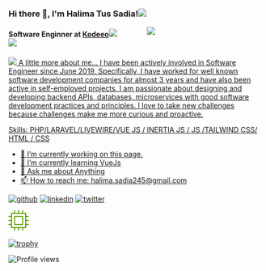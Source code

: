 ### Hi there 👋,  I'm Halima Tus Sadia!<img src="https://media.giphy.com/media/mGcNjsfWAjY5AEZNw6/giphy.gif" width="50"></h2> <img align='right' src="https://media.giphy.com/media/ieyl9zmCjO4b4t6qoY/giphy.gif" width="230">
#### Software Enginner at <a href="https://www.kodeeo.com/">Kodeeo<img src="https://media.giphy.com/media/fYSnHlufseco8Fh93Z/giphy.gif" width="30"></br><img src="https://media.giphy.com/media/WUlplcMpOCEmTGBtBW/giphy.gif" width="30">  </em></p>
<img src="https://media.giphy.com/media/VgCDAzcKvsR6OM0uWg/giphy.gif" width="50"> A little more about me... 
I have been actively involved in Software Engineer since June 2019. Specifically, I have worked for well known software development companies for almost 3 years and have also been active in self-employed projects. I am passionate about designing and developing backend APIs, databases, microservices with good software development practices and principles.
I love to take new challenges because challenges make me more curious and proactive.




Skills: PHP/LARAVEL/LIVEWIRE/VUE JS / INERTIA JS / JS /TAILWIND CSS/ HTML / CSS

- 🔭 I’m currently working on this page. 
- 🌱 I’m currently learning VueJs 
- 💬 Ask me about Anything 
- 📫 How to reach me: halima.sadia245@gmail.com 


[<img src='https://cdn.jsdelivr.net/npm/simple-icons@3.0.1/icons/github.svg' alt='github' height='40'>](https://github.com/https://github.com/halimatussadia)  [<img src='https://cdn.jsdelivr.net/npm/simple-icons@3.0.1/icons/linkedin.svg' alt='linkedin' height='40'>](https://www.linkedin.com/in/https://www.linkedin.com/in/halima-tus-sadia-05b822200//)  [<img src='https://cdn.jsdelivr.net/npm/simple-icons@3.0.1/icons/twitter.svg' alt='twitter' height='40'>](https://twitter.com/https://twitter.com/HalimaT82121087)  

<a href='https://docs.github.com/en/developers'><img src='https://raw.githubusercontent.com/acervenky/animated-github-badges/master/assets/devbadge.gif' width='40' height='40'></a> 

[![trophy](https://github-profile-trophy.vercel.app/?username=https://github.com/halimatussadia)](https://github.com/ryo-ma/github-profile-trophy)

![Profile views](https://gpvc.arturio.dev/https://github.com/halimatussadia)  
